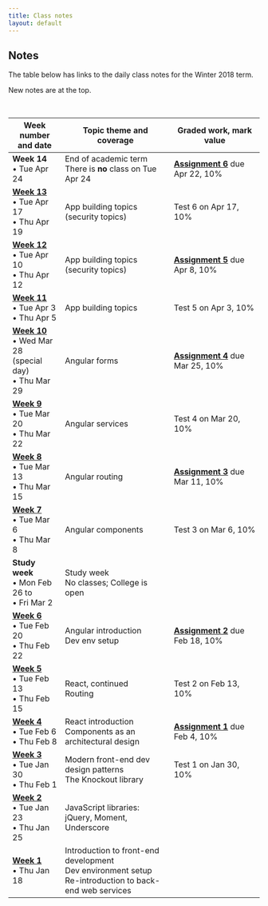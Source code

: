 ```yaml
---
title: Class notes
layout: default
---
```


## Notes

The table below has links to the daily class notes for the Winter 2018 term.  

New notes are at the top.

<br>

Week number<br>and date | Topic theme and coverage | Graded work, mark value
--- | --- | ---
**Week 14**<br>&bull; Tue Apr 24 | End of academic term<br>There is <b>no</b> class on Tue Apr 24 | **[Assignment 6](../graded-work/assign6)** due Apr 22, 10% | 
**[Week 13](week13)**<br>&bull; Tue Apr 17<br>&bull; Thu Apr 19 | App building topics<br>(security topics) | Test 6 on Apr 17, 10% | 
**[Week 12](week12)**<br>&bull; Tue Apr 10<br>&bull; Thu Apr 12 | App building topics<br>(security topics) | **[Assignment 5](../graded-work/assign5)** due Apr 8, 10% | 
**[Week 11](week11)**<br>&bull; Tue Apr 3<br>&bull; Thu Apr 5 | App building topics | Test 5 on Apr 3, 10% | 
**[Week 10](week10)**<br>&bull; Wed Mar 28 <br>(special day)<br>&bull; Thu Mar 29 | Angular forms | **[Assignment 4](../graded-work/assign4)** due Mar 25, 10% | 
**[Week 9](week09)**<br>&bull; Tue Mar 20<br>&bull; Thu Mar 22 | Angular services | Test 4 on Mar 20, 10% | 
**[Week 8](week08)**<br>&bull; Tue Mar 13<br>&bull; Thu Mar 15 | Angular routing | **[Assignment 3](../graded-work/assign3)** due Mar 11, 10% | 
**[Week 7](week07)**<br>&bull; Tue Mar 6<br>&bull; Thu Mar 8 | Angular components | Test 3 on Mar 6, 10% | 
**Study week**<br>&bull; Mon Feb 26 to<br>&bull; Fri Mar 2 | Study week<br>No classes; College is open |  | 
**[Week 6](week06)**<br>&bull; Tue Feb 20<br>&bull; Thu Feb 22 | Angular introduction<br>Dev env setup | **[Assignment 2](../graded-work/assign2)** due Feb 18, 10% | 
**[Week 5](week05)**<br>&bull; Tue Feb 13<br>&bull; Thu Feb 15 | React, continued<br>Routing | Test 2 on Feb 13, 10% | 
**[Week 4](week04)**<br>&bull; Tue Feb 6<br>&bull; Thu Feb 8 | React introduction<br>Components as an architectural design | **[Assignment 1](../graded-work/assign1)** due Feb 4, 10% | 
**[Week 3](../notes/week03)**<br>&bull; Tue Jan 30<br>&bull; Thu Feb 1 | Modern front-end dev design patterns<br>The Knockout library | Test 1 on Jan 30, 10% | 
**[Week 2](../notes/week02)**<br>&bull; Tue Jan 23<br>&bull; Thu Jan 25 | JavaScript libraries:<br>jQuery, Moment, Underscore |
**[Week 1](../notes/week01)**<br>&bull; Thu Jan 18 | Introduction to front-end development<br>Dev environment setup<br>Re-introduction to back-end web services |

<br>
